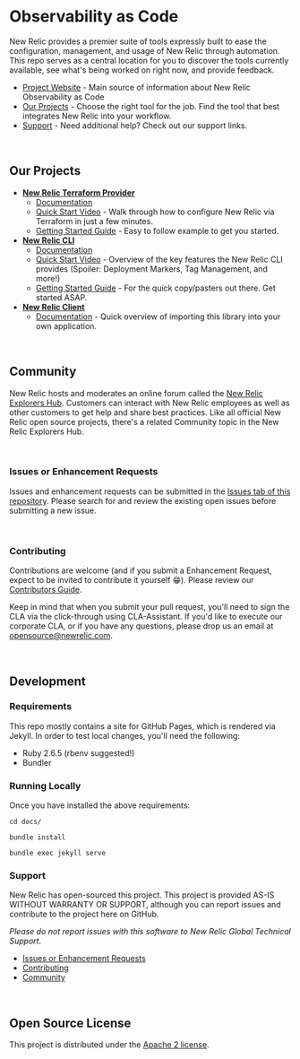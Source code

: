 # Observability as Code

New Relic provides a premier suite of tools expressly built to ease the configuration, management, and usage of New Relic through automation. This repo serves as a central location for you to discover the tools currently available, see what's being worked on right now, and provide feedback.

* [Project Website](https://newrelic.github.io/observability-as-code/) - Main source of information about New Relic Observability as Code
* [Our Projects](#our-projects) - Choose the right tool for the job. Find the tool that best integrates New Relic into your workflow.
* [Support](#support) - Need additional help? Check out our support links.

<br>

## Our Projects

* [**New Relic Terraform Provider**](https://github.com/newrelic/terraform-provider-newrelic)
  * [Documentation](https://www.terraform.io/docs/providers/newrelic/index.html)
  * [Quick Start Video](https://www.youtube.com/watch?v=UwJ-7BLylJo) - Walk through how to configure New Relic via Terraform in just a few minutes.
  * [Getting Started Guide](https://www.terraform.io/docs/providers/newrelic/guides/getting_started.html) - Easy to follow example to get you started.
* [**New Relic CLI**](https://github.com/newrelic/newrelic-cli)
  * [Documentation](https://github.com/newrelic/newrelic-cli/tree/main/docs/cli)
  * [Quick Start Video]() - Overview of the key features the New Relic CLI provides (Spoiler: Deployment Markers, Tag Management, and more!)
  * [Getting Started Guide](https://github.com/newrelic/newrelic-cli/blob/master/docs/GETTING_STARTED.md) - For the quick copy/pasters out there. Get started ASAP.
* [**New Relic Client**](https://github.com/newrelic/newrelic-cli)
  * [Documentation](https://github.com/newrelic/newrelic-client-go#example) - Quick overview of importing this library into your own application.

<br>

## Community

New Relic hosts and moderates an online forum called the [New Relic Explorers Hub](https://discuss.newrelic.com/c/build-on-new-relic/). Customers can interact with New Relic employees as well as other customers to get help and share best practices. Like all official New Relic open source projects, there's a related Community topic in the New Relic Explorers Hub.

<br>

### Issues or Enhancement Requests

Issues and enhancement requests can be submitted in the [Issues tab of this repository](https://github.com/newrelic/observability-as-code/issues). Please search for and review the existing open issues before submitting a new issue.

<br>

### Contributing

Contributions are welcome (and if you submit a Enhancement Request, expect to be invited to contribute it yourself :grin:). Please review our [Contributors Guide](CONTRIBUTING.md).

Keep in mind that when you submit your pull request, you'll need to sign the CLA via the click-through using CLA-Assistant. If you'd like to execute our corporate CLA, or if you have any questions, please drop us an email at opensource@newrelic.com.

<br>

## Development

### Requirements

This repo mostly contains a site for GitHub Pages, which is rendered via
Jekyll.  In order to test local changes, you'll need the following:

* Ruby 2.6.5 (rbenv suggested!)
* Bundler

### Running Locally

Once you have installed the above requirements:

```
cd docs/

bundle install

bundle exec jekyll serve
```

### Support

New Relic has open-sourced this project. This project is provided AS-IS WITHOUT WARRANTY OR SUPPORT, although you can report issues and contribute to the project here on GitHub.

_Please do not report issues with this software to New Relic Global Technical Support._

* [Issues or Enhancement Requests](#issues-or-enhancement-requests)
* [Contributing](#contributing)
* [Community](#community)

<br>

## Open Source License

This project is distributed under the [Apache 2 license](LICENSE).

